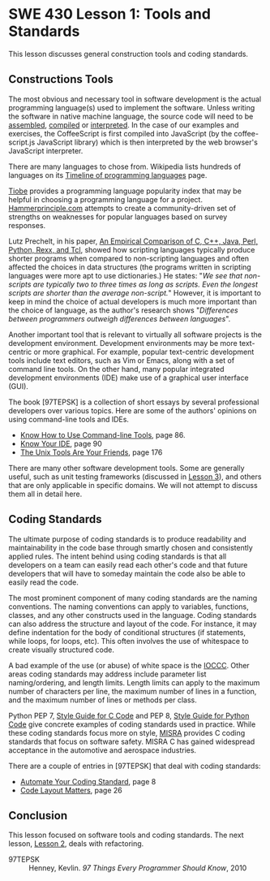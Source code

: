 SWE 430 Lesson 1:  Tools and Standards
========================================================================

This lesson discusses general construction tools and coding standards.


Constructions Tools
-------------------

The most obvious and necessary tool in software development is the actual programming language(s) used to implement the software.  Unless writing the software in native machine language, the source code will need to be 
<a href="http://en.wikipedia.org/wiki/Assembly_language">assembled</a>, 
<a href="http://en.wikipedia.org/wiki/Compiler">compiled</a> or 
<a href="http://en.wikipedia.org/wiki/Interpreter_(computing)">interpreted</a>.  In the case of our examples and exercises, the CoffeeScript is first compiled into JavaScript (by the coffee-script.js JavaScript library) which is then interpreted by the web browser's JavaScript interpreter.

There are many languages to chose from.  Wikipedia lists hundreds of languages on its <a href="http://en.wikipedia.org/wiki/Timeline_of_programming_languages">Timeline of programming languages</a> page.

<a href="http://www.tiobe.com/index.php/content/paperinfo/tpci/index.html">Tiobe</a> provides a programming language popularity index that may be helpful in choosing a programming language for a project.
<a href="http://hammerprinciple.com/therighttool">Hammerprinciple.com</a> attempts to create a community-driven set of strengths on weaknesses for popular languages based on survey responses.

Lutz Prechelt, in his paper, <a href="http://wwwipd.ira.uka.de/~prechelt/Biblio/jccpprtTR.pdf">An Empirical Comparison of C, C++, Java, Perl, Python, Rexx, and Tcl</a>, showed how scripting languages typically produce shorter programs when compared to non-scripting languages and often affected the choices in data structures (the programs written in scripting languages were more apt to use dictionaries.)  He states: "_We see that non-scripts are typically two to three times as long as scripts. Even the longest scripts are shorter than the average non-script._" However, it is important to keep in mind the choice of actual developers is much more important than the choice of language, as the author's research shows "_Differences between programmers outweigh differences between languages_".

Another important tool that is relevant to virtually all software projects is the development environment.  Development environments may be more text-centric or more graphical.  For example, popular text-centric development tools include text editors, such as Vim or Emacs, along with a set of command line tools.  On the other hand, many popular integrated development environments (IDE) make use of a graphical user interface (GUI).

The book [97TEPSK] is a collection of short essays by several professional developers over various topics.  Here are some of the authors' opinions on using command-line tools and IDEs.

- <a href="http://programmer.97things.oreilly.com/wiki/index.php/Know_How_to_Use_Command-line_Tools">Know How to Use Command-line Tools</a>, page 86.
- <a href="http://programmer.97things.oreilly.com/wiki/index.php/Know_Your_IDE">Know Your IDE</a>, page 90
- <a href="http://programmer.97things.oreilly.com/wiki/index.php/The_Unix_Tools_Are_Your_Friends">The Unix Tools Are Your Friends</a>, page 176

There are many other software development tools.  Some are generally useful, such as unit testing frameworks (discussed in [Lesson 3](lesson3.html)), and others that are only applicable in specific domains.  We will not attempt to discuss them all in detail here.


Coding Standards
----------------

The ultimate purpose of coding standards is to produce readability and maintainability in the code base through smartly chosen and consistently applied rules.  The intent behind using coding standards is that all developers on a team can easily read each other's code and that future developers that will have to someday maintain the code also be able to easily read the code.

The most prominent component of many coding standards are the naming conventions.  The naming conventions can apply to variables, functions, classes, and any other constructs used in the language.  Coding standards can also address the structure and layout of the code.  For instance, it may define indentation for the body of conditional structures (if statements, while loops, for loops, etc).  This often involves the use of whitespace to create visually structured code.

A bad example of the use (or abuse) of white space is the <a href="http://en.wikipedia.org/wiki/IOCCC">IOCCC</a>.  Other areas coding standards may address include parameter list naming/ordering, and length limits.  Length limits can apply to the maximum number of characters per line, the maximum number of lines in a function, and the maximum number of lines or methods per class.

Python PEP 7, <a href="http://www.python.org/dev/peps/pep-0007/">Style Guide for C Code</a> and PEP 8, <a href="http://www.python.org/dev/peps/pep-0008/">Style Guide for Python Code</a> give concrete examples of coding standards used in practice.  While these coding standards focus more on style, <a href="http://www.misra-c.com/Activities/MISRAC/tabid/160/Default.aspx">MISRA</a> provides C coding standards that focus on software safety.  MISRA C has gained widespread acceptance in the automotive and aerospace industries.

There are a couple of entries in [97TEPSK] that deal with coding standards:

- <a href="http://programmer.97things.oreilly.com/wiki/index.php/Automate_Your_Coding_Standard">Automate Your Coding Standard</a>, page 8
- <a href="http://programmer.97things.oreilly.com/wiki/index.php/Code_Layout_Matters">Code Layout Matters</a>, page 26


Conclusion
----------

This lesson focused on software tools and coding standards.  The next lesson, [Lesson 2](lesson2.html), deals with refactoring.

<dl>
<dt>97TEPSK</dt>
<dd>
Henney, Kevlin.  <em>97 Things Every Programmer Should Know</em>, 2010
</dd>
</dl>
